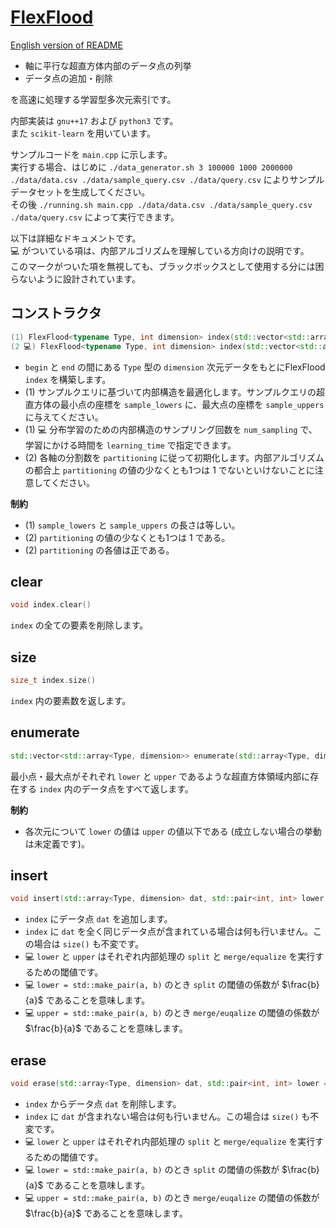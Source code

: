 # [FlexFlood](https://arxiv.org/abs/2411.09205)

[English version of README](https://github.com/mti-lab/FlexFlood/blob/main/README.md)

- 軸に平行な超直方体内部のデータ点の列挙
- データ点の追加・削除

を高速に処理する学習型多次元索引です。

内部実装は `gnu++17` および `python3` です。<br>
また `scikit-learn` を用いています。

サンプルコードを `main.cpp` に示します。<br>
実行する場合、はじめに `./data_generator.sh 3 100000 1000 2000000 ./data/data.csv ./data/sample_query.csv ./data/query.csv` によりサンプルデータセットを生成してください。<br>
その後 `./running.sh main.cpp ./data/data.csv ./data/sample_query.csv ./data/query.csv` によって実行できます。

以下は詳細なドキュメントです。<br>
💻 がついている項は、内部アルゴリズムを理解している方向けの説明です。<br>
このマークがついた項を無視しても、ブラックボックスとして使用する分には困らないように設計されています。

## コンストラクタ

```cpp
(1) FlexFlood<typename Type, int dimension> index(std::vector<std::array<Type, dimension>>::iterator begin, std::vector<std::array<Type, dimension>>::iterator end, std::vector<std::array<Type, dimension>> sample_lowers, std::vector<std::array<Type, dimension>> sample_uppers, int num_sampling = 30 * dimension, double learning_time = 60.0 * dimension)
(2 💻) FlexFlood<typename Type, int dimension> index(std::vector<std::array<Type, dimension>>::iterator begin, std::vector<std::array<Type, dimension>>::iterator end, std::array<int, dimension> partitioning)
```

- `begin` と `end` の間にある `Type` 型の `dimension` 次元データをもとにFlexFlood `index` を構築します。
- (1) サンプルクエリに基づいて内部構造を最適化します。サンプルクエリの超直方体の最小点の座標を `sample_lowers` に、最大点の座標を `sample_uppers` に与えてください。
- (1) 💻 分布学習のための内部構造のサンプリング回数を `num_sampling` で、学習にかける時間を `learning_time` で指定できます。
- (2) 各軸の分割数を `partitioning` に従って初期化します。内部アルゴリズムの都合上 `partitioning` の値の少なくとも1つは $1$ でないといけないことに注意してください。

**制約**

- (1) `sample_lowers` と `sample_uppers` の長さは等しい。
- (2) `partitioning` の値の少なくとも1つは $1$ である。
- (2) `partitioning` の各値は正である。

## clear

```cpp
void index.clear()
```

`index` の全ての要素を削除します。

## size

```cpp
size_t index.size()
```

`index` 内の要素数を返します。

## enumerate

```cpp
std::vector<std::array<Type, dimension>> enumerate(std::array<Type, dimension> lower, std::array<Type, dimension> upper)
```

最小点・最大点がそれぞれ `lower` と `upper` であるような超直方体領域内部に存在する `index` 内のデータ点をすべて返します。

**制約**

- 各次元について `lower` の値は `upper` の値以下である (成立しない場合の挙動は未定義です)。

## insert

```cpp
void insert(std::array<Type, dimension> dat, std::pair<int, int> lower = std::make_pair(3, 1), std::pair<int, int> upper = std::make_pair(1, 2))
```

- `index` にデータ点 `dat` を追加します。
- `index` に `dat` を全く同じデータ点が含まれている場合は何も行いません。この場合は `size()` も不変です。
- 💻 `lower` と `upper` はそれぞれ内部処理の ``split`` と ``merge/equalize`` を実行するための閾値です。
- 💻 `lower = std::make_pair(a, b)` のとき `split` の閾値の係数が $\frac{b}{a}$ であることを意味します。
- 💻 `upper = std::make_pair(a, b)` のとき `merge/euqalize` の閾値の係数が $\frac{b}{a}$ であることを意味します。

## erase

```cpp
void erase(std::array<Type, dimension> dat, std::pair<int, int> lower = std::make_pair(3, 1), std::pair<int, int> upper = std::make_pair(1, 2))
```

- `index` からデータ点 `dat` を削除します。
- `index` に `dat` が含まれない場合は何も行いません。この場合は `size()` も不変です。
- 💻 `lower` と `upper` はそれぞれ内部処理の ``split`` と ``merge/equalize`` を実行するための閾値です。
- 💻 `lower = std::make_pair(a, b)` のとき `split` の閾値の係数が $\frac{b}{a}$ であることを意味します。
- 💻 `upper = std::make_pair(a, b)` のとき `merge/euqalize` の閾値の係数が $\frac{b}{a}$ であることを意味します。
